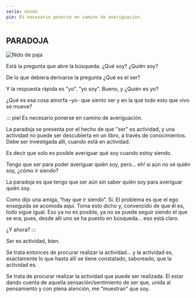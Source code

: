 ```yaml
---
serie: mundo
pie: Es necesario ponerse en camino de averiguación.
---
```


## PARADOJA


![Nido de paja](/foto/P1510297.webp)

Está la pregunta que abre la búsqueda. ¿Qué soy? ¿Quién soy?

De lo que debiera derivarse la pregunta ¿Qué es el ser?

Y la respuesta rápida es "yo". "yo soy". Bueno, y ¿Quién es yo?

¿Qué es esa cosa amorfa –yo- que siento ser y en la que todo esto que vivo se mueve?

::: piel
Es necesario ponerse en camino de averiguación.

La paradoja se presenta por el hecho de que "ser" es actividad, y una actividad no puede ser descubierta en un libro, a través de conocimientos. Debe ser investigada allí, cuando está en actividad.

Es decir que solo es posible averiguar qué soy cuando estoy siendo.

Tengo que ser para poder averiguar quién soy, pero… eh! si aún no sé quién soy, ¿cómo ir siendo?

La paradoja es que tengo que ser aún sin saber quién soy para averiguar quién soy.

Como dijo una amiga, “hay que ir siendo”. Sí. El problema es que el ego enseguida se acomoda aquí. Toma esto dicho y, convencido de que él es, todo sigue igual. Eso ya no es posible, ya no se puede seguir siendo el que se era, pues, desde allí uno se ha puesto en búsqueda… eso está claro.

¿Y ahora?
:::

Ser es actividad, bien.

Se trata entonces de procurar realizar la actividad… y la actividad es, exactamente lo que hasta allí se tiene constatado, saboreado, que la actividad es.

Se trata de procurar realizar la actividad que puede ser realizada. El estar dando cuenta de aquella sensación/sentimiento de ser que, unida al pensamiento y con plena atención, me “muestran” que soy.
